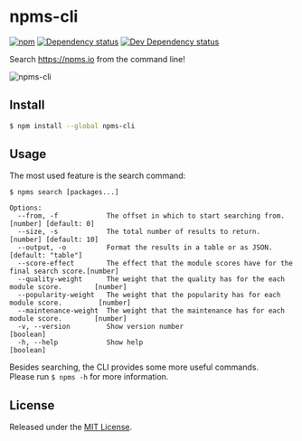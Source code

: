 # npms-cli

[![npm][npm-image]][npm-url] [![Dependency status][david-dm-image]][david-dm-url] [![Dev Dependency status][david-dm-dev-image]][david-dm-dev-url]

Search <https://npms.io> from the command line!

![npms-cli](https://cloud.githubusercontent.com/assets/13259/17828647/a27c2d30-665d-11e6-9d9c-e43e02b31872.png)


## Install

```bash
$ npm install --global npms-cli
```

## Usage

The most used feature is the search command:

```
$ npms search [packages...]

Options:
  --from, -f            The offset in which to start searching from.         [number] [default: 0]
  --size, -s            The total number of results to return.              [number] [default: 10]
  --output, -o          Format the results in a table or as JSON.               [default: "table"]
  --score-effect        The effect that the module scores have for the final search score.[number]
  --quality-weight      The weight that the quality has for the each module score.        [number]
  --popularity-weight   The weight that the popularity has for each module score.         [number]
  --maintenance-weight  The weight that the maintenance has for each module score.        [number]
  -v, --version         Show version number                                              [boolean]
  -h, --help            Show help                                                        [boolean]
```

Besides searching, the CLI provides some more useful commands.  
Please run `$ npms -h` for more information.


## License

Released under the [MIT License](http://www.opensource.org/licenses/mit-license.php).


[npm-image]: https://img.shields.io/npm/v/npms-cli.svg
[npm-url]: https://www.npmjs.com/package/npms-cli
[david-dm-dev-image]: https://img.shields.io/david/dev/npms-io/npms-cli.svg
[david-dm-dev-url]: https://david-dm.org/npms-io/npms-cli#info=devDependencies
[david-dm-image]: https://img.shields.io/david/npms-io/npms-cli.svg
[david-dm-url]: https://david-dm.org/npms-io/npms-cli

